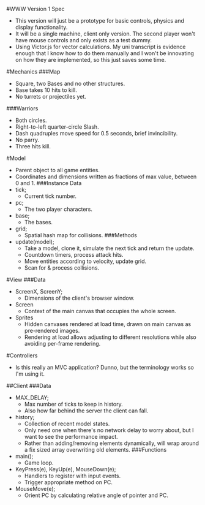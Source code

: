 #WWW Version 1 Spec
* This version will just be a prototype for basic controls, physics and display
functionality.
* It will be a single machine, client only version. The second player won't have mouse controls and only exists as a test dummy.
* Using Victor.js for vector calculations. My uni transcript is evidence enough that I know how to do them manually and I won't be innovating on how they are implemented, so this just saves some time.

#Mechanics
###Map
* Square, two Bases and no other structures.
* Base takes 10 hits to kill.
* No turrets or projectiles yet.

###Warriors
* Both circles.
* Right-to-left quarter-circle Slash.
* Dash quadruples move speed for 0.5 seconds, brief invincibility.
* No parry.
* Three hits kill.

#Model
* Parent object to all game entities.
* Coordinates and dimensions written as fractions of max value, between 0 and 1.
###Instance Data
* tick;
	* Current tick number.
* pc;
	* The two player characters.
* base;
	* The bases.
* grid;
	* Spatial hash map for collisions.
###Methods
 * update(model);
	* Take a model, clone it, simulate the next tick and return the update.
	* Countdown timers, process attack hits.
	* Move entities according to velocity, update grid.
	* Scan for & process collisions.

#View
###Data
* ScreenX, ScreenY;
	* Dimensions of the client's browser window.
* Screen
	* Context of the main canvas that occupies the whole screen.
* Sprites
	* Hidden canvases rendered at load time, drawn on main canvas as pre-rendered images.
	* Rendering at load allows adjusting to different resolutions while also avoiding per-frame rendering.

#Controllers
* Is this really an MVC application? Dunno, but the terminology works so I'm using it.

##Client
###Data
* MAX_DELAY;
	* Max number of ticks to keep in history.
	* Also how far behind the server the client can fall.
* history;
	* Collection of recent model states.
	* Only need one when there's no network delay to worry about, but I want to see the performance impact.
	* Rather than adding/removing elements dynamically, will wrap around a fix sized array overwriting old elements.
###Functions
* main();
	* Game loop.
* KeyPress(e), KeyUp(e), MouseDown(e);
	* Handlers to register with input events.
	* Trigger appropriate method on PC.
* MouseMove(e);
	* Orient PC by calculating relative angle of pointer and PC.